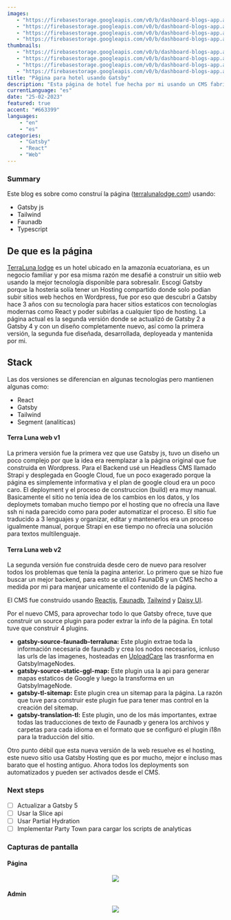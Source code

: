 ```yaml
---
images:
   - "https://firebasestorage.googleapis.com/v0/b/dashboard-blogs-app.appspot.com/o/images%2FThzROsREBLP9kFuUvCnohZ2IABw2%2Fgatsby-tl-site-hero.png?alt=media&token=8b6d4cc0-ec89-4b3e-9486-cf79af94fcc6"
   - "https://firebasestorage.googleapis.com/v0/b/dashboard-blogs-app.appspot.com/o/images%2FThzROsREBLP9kFuUvCnohZ2IABw2%2Fthumbnail_half_gatsby-tl-site-hero.png?alt=media&token=aee5afc8-6ec5-4e24-9a0d-72990d7831af"
   - "https://firebasestorage.googleapis.com/v0/b/dashboard-blogs-app.appspot.com/o/images%2FThzROsREBLP9kFuUvCnohZ2IABw2%2Fthumbnail_med_gatsby-tl-site-hero.png?alt=media&token=72f9ac78-a3eb-4a2a-91bd-e6b34f85e4b3"
   - "https://firebasestorage.googleapis.com/v0/b/dashboard-blogs-app.appspot.com/o/images%2FThzROsREBLP9kFuUvCnohZ2IABw2%2Fthumbnail_low_gatsby-tl-site-hero.png?alt=media&token=1a8e9d02-d99e-409d-88de-a2f2baaff7e3"
thumbnails: 
   - "https://firebasestorage.googleapis.com/v0/b/dashboard-blogs-app.appspot.com/o/images%2FThzROsREBLP9kFuUvCnohZ2IABw2%2Fgatsby-tl-site-thumb.png?alt=media&token=dffca831-e4ed-4c32-bb66-3c11cb512e05"
   - "https://firebasestorage.googleapis.com/v0/b/dashboard-blogs-app.appspot.com/o/images%2FThzROsREBLP9kFuUvCnohZ2IABw2%2Fthumbnail_half_gatsby-tl-site-thumb.png?alt=media&token=d7202331-a0d5-4ece-8975-1bc12fcf0ee8"
   - "https://firebasestorage.googleapis.com/v0/b/dashboard-blogs-app.appspot.com/o/images%2FThzROsREBLP9kFuUvCnohZ2IABw2%2Fthumbnail_med_gatsby-tl-site-thumb.png?alt=media&token=3166f1ce-69b3-43cf-87e2-83b92d5df9b5"
   - "https://firebasestorage.googleapis.com/v0/b/dashboard-blogs-app.appspot.com/o/images%2FThzROsREBLP9kFuUvCnohZ2IABw2%2Fthumbnail_low_gatsby-tl-site-thumb.png?alt=media&token=bfab745d-bcd2-4c3c-9cbd-c6925ff6f6a3"
title: "Página para hotel usando Gatsby"
description: "Esta página de hotel fue hecha por mi usando un CMS fabricado a la medida por mi."
currentLanguage: "es"
date: "25-02-2023"
featured: true
accent: "#663399"
languages: 
    - "en"
    - "es"
categories:
    - "Gatsby"
    - "React"
    - "Web"
---
```


### Summary
Este blog es sobre como construí la página ([terralunalodge.com](https://terralunalodge.com/en/)) usando:
- Gatsby js
- Tailwind
- Faunadb
- Typescript

## De que es la página
[TerraLuna lodge](https://terralunalodge.com/en/) es un hotel ubicado en la amazonía ecuatoriana, es un negocio familiar y por esa misma razón me desafié a construir un sitiio web usando la mejor tecnología disponible para sobresalir.
Escogí Gatsby porque la hostería solía tener un Hosting compartido donde solo podian subir sitios web hechos en Wordpress, fue por eso que descubrí a Gatsby hace 3 años con su tecnología para hacer sitios estaticos con tecnologías modernas como React y poder subirlas a cualquier tipo de hosting.
La página actual es la segunda versión donde se actualizó de Gatsby 2 a Gatsby 4 y con un diseño completamente nuevo, así como la primera versión, la segunda fue diseñada, desarrollada, deployeada y mantenida por mi.

## Stack
Las dos versiones se diferencian en algunas tecnologías pero mantienen algunas como:
- React
- Gatsby
- Tailwind
- Segment (analiticas)

#### Terra Luna web v1
La primera versión fue la primera vez que use Gatsby js, tuvo un diseño un poco complejo por que la idea era reemplazar a la página original que fue construida en Wordpress.
Para el Backend usé un Headless CMS llamado Strapi y desplegada en Google Cloud, fue un poco exagerado porque la página es simplemente informativa y el plan de google cloud era un poco caro.
El deployment y el proceso de construccion (build) era muy manual. Basicamente el sitio no tenía idea de los cambios en los datos, y  los deploymets tomaban mucho tiempo por el hosting que no ofrecía una llave ssh ni nada parecido como para poder automatizar el proceso.
El sitio fue traducido a 3 lenguajes y organizar, editar y mantenerlos era un proceso igualmente manual, porque Strapi en ese tiempo no ofrecía una solución para textos multilenguaje.

#### Terra Luna web v2
La segunda versión fue construida desde cero de nuevo para resolver todos los problemas que tenía la pagina anterior.
Lo primero que se hizo fue buscar un mejor backend, para esto se utilizó FaunaDB y un CMS hecho a medida por mi para manjear unicamente el contenido de la página.

El CMS fue construido usando [Reactjs](https://reactjs.org/), [Faunadb](https://fauna.com/), [Tailwind](https://tailwindcss.com/) y [Daisy UI](https://daisyui.com/).

Por el nuevo CMS, para aprovechar todo lo que Gatsby ofrece, tuve que construir un source plugin  para poder extrar la info de la página. En total tuve que construir 4 plugins.

- **gatsby-source-faunadb-terraluna:** Este plugin extrae toda la información necesaria de faunadb y crea los nodos necesarios, icnluso las urls de las imagenes, hosteadas en [UploadCare](https://uploadcare.com/) las trasnforma en GatsbyImageNodes.
- **gatsby-source-static-ggl-map:** Este plugin usa la api para generar mapas estaticos de Google y luego la transforma en un GatsbyImageNode.
- **gatsby-tl-sitemap:** Este plugin crea un sitemap para la página. La razón que tuve para construir este plugin fue para tener mas control en la creación del sitemap.
- **gatsby-translation-tl:** Este plugin, uno de los más importantes, extrae todas las traducciones de texto de Faunadb y genera los archivos y carpetas para cada idioma en el formato que se configuró el plugin i18n para la traducción del sitio.

Otro punto débil que esta nueva versión de la web resuelve es el hosting, este nuevo sitio usa Gatsby Hosting que es por mucho, mejor e incluso mas barato que el hosting antiguo. Ahora todos los deployments son automatizados y pueden ser activados desde el CMS.

### Next steps
- [ ] Actualizar a Gatsby 5
- [ ] Usar la Slice api
- [ ] Usar Partial Hydration
- [ ] Implementar Party Town para cargar los scripts de analyticas

### Capturas de pantalla

#### Página
<p align="center">
<picture>
<source sizes="(min-width: 720px) 720px, 100vw" srcset="https://firebasestorage.googleapis.com/v0/b/dashboard-blogs-app.appspot.com/o/images%2FThzROsREBLP9kFuUvCnohZ2IABw2%2Fthumbnail_half_terra-luna-site-ss.png?alt=media&token=1be9d905-4b0c-4e19-9ee1-54155d1c8f22 1200w, https://firebasestorage.googleapis.com/v0/b/dashboard-blogs-app.appspot.com/o/images%2FThzROsREBLP9kFuUvCnohZ2IABw2%2Fthumbnail_med_terra-luna-site-ss.png?alt=media&token=e6b16a01-2c17-4d04-ab93-adc4a9227805 800w, https://firebasestorage.googleapis.com/v0/b/dashboard-blogs-app.appspot.com/o/images%2FThzROsREBLP9kFuUvCnohZ2IABw2%2Fthumbnail_low_terra-luna-site-ss.png?alt=media&token=46db42bc-a1c9-431a-a3c2-31dbc3e87e54 400w">
<img src="https://firebasestorage.googleapis.com/v0/b/dashboard-blogs-app.appspot.com/o/images%2FThzROsREBLP9kFuUvCnohZ2IABw2%2Fterra-luna-site-ss.png?alt=media&token=29819313-a6f4-4100-bf0d-68bc54178e39">
</picture>
</p>

#### Admin 
<p align="center">
<picture>
<source sizes="(min-width: 720px) 720px, 100vw" srcset="https://firebasestorage.googleapis.com/v0/b/dashboard-blogs-app.appspot.com/o/images%2FThzROsREBLP9kFuUvCnohZ2IABw2%2Fthumbnail_half_terra-luna-admin-ss.png?alt=media&token=f55d7350-bf9a-4264-9911-17c2bfc08c74 1200w, https://firebasestorage.googleapis.com/v0/b/dashboard-blogs-app.appspot.com/o/images%2FThzROsREBLP9kFuUvCnohZ2IABw2%2Fthumbnail_med_terra-luna-admin-ss.png?alt=media&token=54df76b0-9d57-4a69-9e99-023f85707d3a 800w, https://firebasestorage.googleapis.com/v0/b/dashboard-blogs-app.appspot.com/o/images%2FThzROsREBLP9kFuUvCnohZ2IABw2%2Fthumbnail_low_terra-luna-admin-ss.png?alt=media&token=14d3622c-8ac4-4248-8d49-b9bd678ec403 400w">
<img src="https://firebasestorage.googleapis.com/v0/b/dashboard-blogs-app.appspot.com/o/images%2FThzROsREBLP9kFuUvCnohZ2IABw2%2Fterra-luna-admin-ss.png?alt=media&token=3b5e648b-87b8-4207-96b2-a49f83b91297">
</picture>
</p>